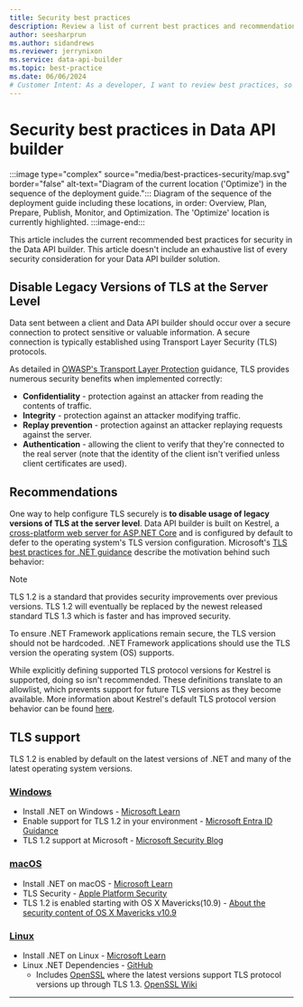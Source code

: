 ```yaml
---
title: Security best practices
description: Review a list of current best practices and recommendations for security and connectivity in Data API builder.
author: seesharprun
ms.author: sidandrews
ms.reviewer: jerrynixon
ms.service: data-api-builder
ms.topic: best-practice
ms.date: 06/06/2024
# Customer Intent: As a developer, I want to review best practices, so that I can configure my API using current best practices.
---
```


# Security best practices in Data API builder

:::image type="complex" source="media/best-practices-security/map.svg" border="false" alt-text="Diagram of the current location ('Optimize') in the sequence of the deployment guide.":::
Diagram of the sequence of the deployment guide including these locations, in order: Overview, Plan, Prepare, Publish, Monitor, and Optimization. The 'Optimize' location is currently highlighted.
:::image-end:::

This article includes the current recommended best practices for security in the Data API builder. This article doesn't include an exhaustive list of every security consideration for your Data API builder solution.

## Disable Legacy Versions of TLS at the Server Level

Data sent between a client and Data API builder should occur over a secure connection to protect sensitive or valuable information. A secure connection is typically established using Transport Layer Security (TLS) protocols.

As detailed in [OWASP's Transport Layer Protection](https://cheatsheetseries.owasp.org/cheatsheets/Transport_Layer_Protection_Cheat_Sheet.html) guidance, TLS provides numerous security benefits when implemented correctly:

- **Confidentiality** - protection against an attacker from reading the contents of traffic.
- **Integrity** - protection against an attacker modifying traffic.
- **Replay prevention** - protection against an attacker replaying requests against the server.
- **Authentication** - allowing the client to verify that they're connected to the real server (note that the identity of the client isn't verified unless client certificates are used).

## Recommendations

One way to help configure TLS securely is **to disable usage of legacy versions of TLS at the server level**. Data API builder is built on Kestrel, a [cross-platform web server for ASP.NET Core](/aspnet/core/fundamentals/servers/kestrel?view=aspnetcore-6.0&preserve-view=true) and is configured by default to defer to the operating system's TLS version configuration. Microsoft's [TLS best practices for .NET guidance](/dotnet/framework/network-programming/tls) describe the motivation behind such behavior:

> [!NOTE]
> TLS 1.2 is a standard that provides security improvements over previous versions. TLS 1.2 will eventually be replaced by the newest released standard TLS 1.3 which is faster and has improved security.
>
> To ensure .NET Framework applications remain secure, the TLS version should not be hardcoded. .NET Framework applications should use the TLS version the operating system (OS) supports.

While explicitly defining supported TLS protocol versions for Kestrel is supported, doing so isn't recommended. These definitions translate to an allowlist, which prevents support for future TLS versions as they become available. More information about Kestrel's default TLS protocol version behavior can be found [here](/dotnet/core/compatibility/aspnet-core/5.0/kestrel-default-supported-tls-protocol-versions-changed).

## TLS support

TLS 1.2 is enabled by default on the latest versions of .NET and many of the latest operating system versions.

### [Windows](#tab/windows)

- Install .NET on Windows - [Microsoft Learn](/dotnet/core/install/windows?tabs=net60)
- Enable support for TLS 1.2 in your environment - [Microsoft Entra ID Guidance](/troubleshoot/azure/active-directory/enable-support-tls-environment?tabs=azure-monitor#enable-support-for-tls-12-in-your-environment)
- TLS 1.2 support at Microsoft - [Microsoft Security Blog](https://www.microsoft.com/security/blog/2017/06/20/tls-1-2-support-at-microsoft/)

### [macOS](#tab/macos)

- Install .NET on macOS - [Microsoft Learn](/dotnet/core/install/macos)
- TLS Security - [Apple Platform Security](https://support.apple.com/guide/security/tls-security-sec100a75d12/web)
- TLS 1.2 is enabled starting with OS X Mavericks(10.9) - [About the security content of OS X Mavericks v10.9](https://support.apple.com/HT202854)

### [Linux](#tab/linux)

- Install .NET on Linux - [Microsoft Learn](/dotnet/core/install/linux)
- Linux .NET Dependencies - [GitHub](https://github.com/dotnet/core/blob/main/release-notes/6.0/linux-packages.md)
  - Includes [OpenSSL](https://www.openssl.org/) where the latest versions support TLS protocol versions up through TLS 1.3. [OpenSSL Wiki](https://wiki.openssl.org/index.php/TLS1.3)

---
